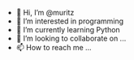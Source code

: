 - 👋 Hi, I’m @muritz
- 👀 I’m interested in programming
- 🌱 I’m currently learning Python
- 💞️ I’m looking to collaborate on ...
- 📫 How to reach me ...

<!---
muritz/muritz is a ✨ special ✨ repository because its `README.md` (this file) appears on your GitHub profile.
You can click the Preview link to take a look at your changes.
--->
